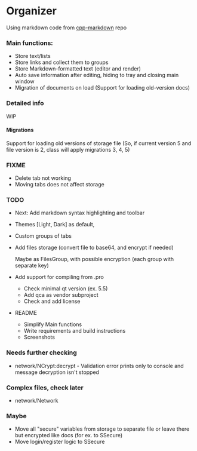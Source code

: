 # Organizer

Using markdown code from [cpp-markdown](https://github.com/sevenjay/cpp-markdown) repo

### Main functions:
- Store text/lists
- Store links and collect them to groups
- Store Markdown-formatted text (editor and render)
- Auto save information after editing, hiding to tray and closing main window
- Migration of documents on load (Support for loading old-version docs)

### Detailed info
WIP

#### Migrations
Support for loading old versions of storage file (So, if current version 5 and file version is 2, class will apply migrations 3, 4, 5)

### FIXME
- Delete tab not working
- Moving tabs does not affect storage

### TODO
- Next: Add markdown syntax highlighting and toolbar

- Themes [Light, Dark] as default, 

- Custom groups of tabs

- Add files storage (convert file to base64, and encrypt if needed)

  Maybe as FilesGroup, with possible encryption (each group with separate key)

- Add support for compiling from .pro
  - Check minimal qt version (ex. 5.5)
  - Add qca as vendor subproject
  - Check and add license
  
- README
  - Simplify Main functions
  - Write requirements and build instructions
  - Screenshots
    
### Needs further checking
- network/NCrypt:decrypt - Validation error prints only to console and message decryption isn't stopped

### Complex files, check later
- network/Network

### Maybe
- Move all "secure" variables from storage to separate file or leave there but encrypted like docs (for ex. to SSecure)
- Move login/register logic to SSecure
